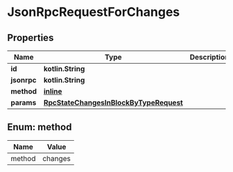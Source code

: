
# JsonRpcRequestForChanges

## Properties
| Name | Type | Description | Notes |
| ------------ | ------------- | ------------- | ------------- |
| **id** | **kotlin.String** |  |  |
| **jsonrpc** | **kotlin.String** |  |  |
| **method** | [**inline**](#Method) |  |  |
| **params** | [**RpcStateChangesInBlockByTypeRequest**](RpcStateChangesInBlockByTypeRequest.md) |  |  |


<a id="Method"></a>
## Enum: method
| Name | Value |
| ---- | ----- |
| method | changes |



